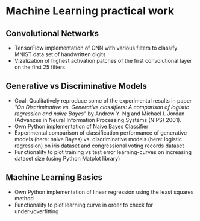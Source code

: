 # Machine Learning practical work

## Convolutional Networks

- TensorFlow implementation of CNN with various filters to classify MNIST data set of handwritten digits
- Vizalization of highest activation patches of the first convolutional layer on the first 25 filters

## Generative vs Discriminative Models

- Goal: Qualitatively reproduce some of the experimental results in paper 
*"On Discriminative vs. Generative classifiers: A comparison of logistic regression and naive Bayes"* by Andrew Y. Ng and Michael I. Jordan (Advances in Neural Information Processing Systems (NIPS) 2001).
- Own Python implementation of Naive Bayes Classifier
- Experimental comparison of classification performance of generative models (here: naive Bayes) vs. discriminative models (here: logistic regression) on iris dataset and congressional voting records dataset
- Functionality to plot training vs test error learning-curves on increasing dataset size (using Python Matplot library)

## Machine Learning Basics
- Own Python implementation of linear regression using the least squares method
- Functionality to plot learning curve in order to check for under-/overfitting
